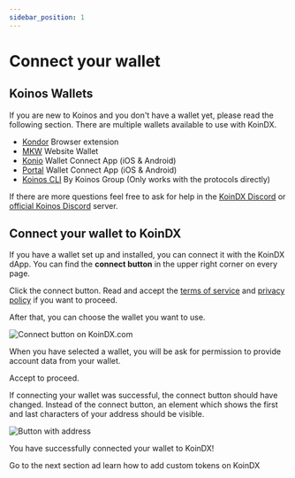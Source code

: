 ```yaml
---
sidebar_position: 1
---
```


# Connect your wallet

## Koinos Wallets

If you are new to Koinos and you don't have a wallet yet, please read the following section.
There are multiple wallets available to use with KoinDX.

- [Kondor](https://chrome.google.com/webstore/detail/kondor/ghipkefkpgkladckmlmdnadmcchefhjl?utm_source=koindx-docs) Browser extension
- [MKW](https://mykw.vercel.app?utm_source=koindx-docs) Website Wallet
- [Konio](http://konio.io?utm_source=koindx-docs) Wallet Connect App (iOS & Android)
- [Portal](http://portal.armana.io?utm_source=koindx-docs) Wallet Connect App (iOS & Android)
- [Koinos CLI](https://github.com/koinos/koinos-cli) By Koinos Group (Only works with the protocols directly)

If there are more questions feel free to ask for help in the [KoinDX Discord](https://discord.koindx.com?utm_source=koindx-docs) or [official Koinos Discord](https://discord.koinos.io?utm_source=koindx-docs) server.

## Connect your wallet to KoinDX

If you have a wallet set up and installed, you can connect it with the KoinDX dApp.
You can find the **connect button** in the upper right corner on every page.

Click the connect button. Read and accept the [terms of service](https://koindx.com/terms-of-use?utm_source=koindx-docs) and [privacy policy](https://koindx.com/privacy?utm_source=koindx-docs) if you want to proceed.

After that, you can choose the wallet you want to use.

![Connect button on KoinDX.com](/img/doc_img/getting_started/connect-wallet-with-koindx.jpg)

When you have selected a wallet, you will be ask for permission to provide account data from your wallet.

Accept to proceed.

If connecting your wallet was successful, the connect button should have changed.
Instead of the connect button, an element which shows the first and last characters of your address should be visible.

![Button with address](/img/doc_img/getting_started/accepted_address_button.jpg)

You have successfully connected your wallet to KoinDX!

Go to the next section ad learn how to add custom tokens on KoinDX
